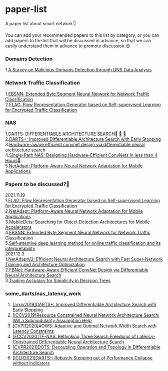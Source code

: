 # paper-list
A paper list about smart network:point_down:

You can add your recommended papers to this list by category, or you can add papers to the list that will be discussed in advance, 
so that we can easily understand them in advance to promote discussion.:blush:
### Domains Detection
1.[A Survey on Malicious Domains Detection through
DNS Data Analysis](https://arxiv.org/abs/1805.08426)
### Network Traffic Classification
1.[EBSNN: Extended Byte Segment Neural Network for Network Traffic Classification](https://ieeexplore.ieee.org/document/9503323)\
2.[FLAG: Flow Representation Generator based on Self-supervised Learning for Encrypted Traffic Classification](https://conferences.sigcomm.org/events/apnet2021/papers/apnet2021-1.pdf)
### NAS
1.[DARTS: DIFFERENTIABLE ARCHITECTURE SEARCH](https://openreview.net/pdf?id=S1eYHoC5FX):star2: :star2: :star2:\
2.[DARTS+: Improved Differentiable Architecture Search with Early Stopping](https://www.weiranhuang.com/publications/pdf/dartsplus2019.pdf)\
3.[Hardware-aware efficient convnet design via differentiable neural architecture search](https://arxiv.org/abs/1812.03443)\
4.[Single-Path NAS: Designing Hardware-Efficient ConvNets in less than 4 Hours](https://arxiv.org/abs/1904.02877):star2:\
5.[NetAdapt: Platform-Aware Neural Network Adaptation for Mobile Applications](https://www.researchgate.net/publication/324435700_NetAdapt_Platform-Aware_Neural_Network_Adaptation_for_Mobile_Applications)
### Papers to be discussed?:speech_balloon:
2021.11.19\
1.[FLAG: Flow Representation Generator based on Self-supervised Learning for Encrypted Traffic Classification](https://conferences.sigcomm.org/events/apnet2021/papers/apnet2021-1.pdf)\
2.[NetAdapt: Platform-Aware Neural Network Adaptation for Mobile Applications](https://www.researchgate.net/publication/324435700_NetAdapt_Platform-Aware_Neural_Network_Adaptation_for_Mobile_Applications)\
3.[MobileDets: Searching for Object Detection Architectures for Mobile Accelerators](https://openaccess.thecvf.com/content/CVPR2021/papers/Xiong_MobileDets_Searching_for_Object_Detection_Architectures_for_Mobile_Accelerators_CVPR_2021_paper.pdf)\
4.[EBSNN: Extended Byte Segment Neural Network for Network Traffic Classification](https://ieeexplore.ieee.org/document/9503323)\
5.[Self-attentive deep learning method for online traffic classification and its interpretability](https://www.sciencedirect.com/science/article/pii/S1389128621002930)\
2021.12.3\
1.[NetAdaptV2: Efficient Neural Architecture Search with Fast Super-Network Training and Architecture Optimization](https://openaccess.thecvf.com/content/CVPR2021/papers/Yang_NetAdaptV2_Efficient_Neural_Architecture_Search_With_Fast_Super-Network_Training_and_CVPR_2021_paper.pdf)\
2.[FBNet: Hardware-Aware Efficient ConvNet Design via Differentiable Neural Architecture Search](https://research.fb.com/wp-content/uploads/2019/05/FBNet-Hardware-Aware-Efficient-ConvNet-Design-via-Differentiable-Neural-Architecture-Search.pdf)\
3.[Trading Accuracy for Simplicity in Decision Trees](https://link.springer.com/content/pdf/10.1023%2FA%3A1022685808937.pdf)

### some_darts/nas_latency_work

1. [[arxiv2019]DARTS+:  Improved Differentiable Architecture Search with Early Stopping](https://arxiv.org/pdf/1909.06035.pdf)
2. [[ICCV2019]Resource Constrained Neural Network Architecture Search: Will a Submodularity Assumption Help](https://openaccess.thecvf.com/content_ICCV_2019/papers/Xiong_Resource_Constrained_Neural_Network_Architecture_Search_Will_a_Submodularity_Assumption_ICCV_2019_paper.pdf)
3. [[CVPR2020]AOWS: Adaptive and Optimal Network Width Search with Latency Constraints](https://openaccess.thecvf.com/content_CVPR_2020/papers/Berman_AOWS_Adaptive_and_Optimal_Network_Width_Search_With_Latency_Constraints_CVPR_2020_paper.pdf)
4. [[ECCV2020]TF-NAS: Rethinking Three Search Freedoms of Latency-Constrained Differentiable Neural Architecture Search](https://arxiv.org/pdf/2008.05314.pdf)
5. [[CVPR2021]DOTS: Decoupling Operation and Topology in Differentiable Architecture Search](https://openaccess.thecvf.com/content/CVPR2021/papers/Gu_DOTS_Decoupling_Operation_and_Topology_in_Differentiable_Architecture_Search_CVPR_2021_paper.pdf)
6. [[ICLR2021]DARTS-: Robustly Stepping out of Performance Collapse without Indicators](https://arxiv.org/pdf/2009.01027.pdf?ref=https://githubhelp.com)

